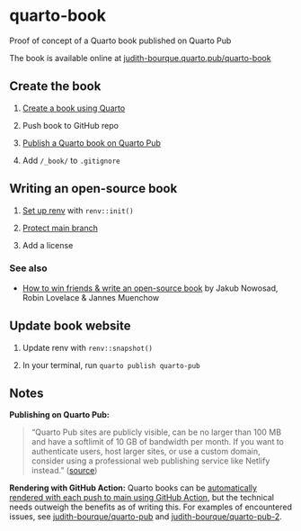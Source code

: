 
<!-- README.md is generated from README.Rmd. Please edit that file -->

# quarto-book

<!-- badges: start -->
<!-- badges: end -->

Proof of concept of a Quarto book published on Quarto Pub

The book is available online at
[judith-bourque.quarto.pub/quarto-book](https://judith-bourque.quarto.pub/quarto-book/)

## Create the book

1.  [Create a book using Quarto](https://quarto.org/docs/books/)

2.  Push book to GitHub repo

3.  [Publish a Quarto book on Quarto
    Pub](https://quarto.org/docs/publishing/quarto-pub.html)

4.  Add `/_book/` to `.gitignore`

## Writing an open-source book

1.  [Set up
    renv](https://quarto.org/docs/publishing/quarto-pub.html#prerequisites)
    with `renv::init()`

2.  [Protect main
    branch](https://docs.github.com/en/repositories/configuring-branches-and-merges-in-your-repository/managing-protected-branches/managing-a-branch-protection-rule)

3.  Add a license

### See also

- [How to win friends & write an open-source
  book](https://geocompr.github.io/user_19/presentation/#1) by Jakub
  Nowosad, Robin Lovelace & Jannes Muenchow

## Update book website

1.  Update renv with `renv::snapshot()`

2.  In your terminal, run `quarto publish quarto-pub`

## Notes

**Publishing on Quarto Pub:**

> “Quarto Pub sites are publicly visible, can be no larger than 100 MB
> and have a softlimit of 10 GB of bandwidth per month. If you want to
> authenticate users, host larger sites, or use a custom domain,
> consider using a professional web publishing service like Netlify
> instead.”
> ([source](https://quarto.org/docs/publishing/quarto-pub.html#overview))

**Rendering with GitHub Action:** Quarto books can be [automatically
rendered with each push to main using GitHub
Action](https://quarto.org/docs/publishing/quarto-pub.html#github-action),
but the technical needs outweigh the benefits as of writing this. For
examples of encountered issues, see
[judith-bourque/quarto-pub](https://github.com/judith-bourque/quarto-pub)
and
[judith-bourque/quarto-pub-2](https://github.com/judith-bourque/quarto-pub-2).
